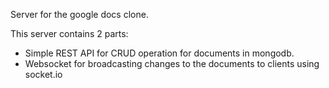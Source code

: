 Server for the google docs clone.

This server contains 2 parts: 

  - Simple REST API for CRUD operation for documents in mongodb.
  - Websocket for broadcasting changes to the documents to clients using socket.io
